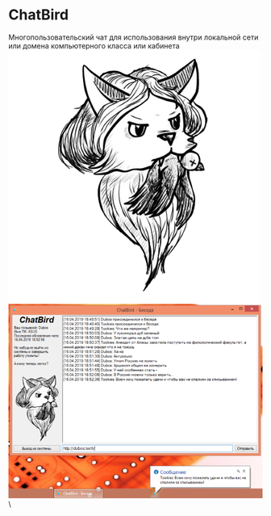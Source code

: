 # ChatBird
Многопользовательский чат для использования внутри локальной сети или домена компьютерного класса или кабинета \
![Логотип](https://github.com/Dubos1210/ChatBird/blob/master/logo.png) \
![Скриншот версии 1.3](https://github.com/Dubos1210/ChatBird/blob/master/_releases/1.3/screenshot.png) \
